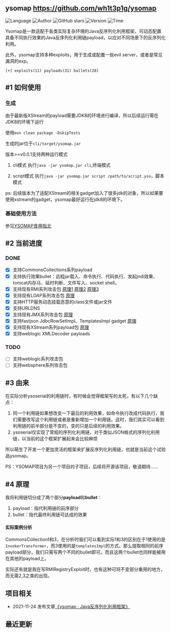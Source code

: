 ## ysomap <https://github.com/wh1t3p1g/ysomap>
<!--auto_detail_badge_begin_0b490ffb61b26b45de3ea5d7dd8a582e-->
![Language](https://img.shields.io/badge/Language-Java-blue)
![Author](https://img.shields.io/badge/Author-wh1t3p1g-orange)
![GitHub stars](https://img.shields.io/github/stars/wh1t3p1g/ysomap.svg?style=flat&logo=github)
![Version](https://img.shields.io/badge/Version-V0.1.1-red)
![Time](https://img.shields.io/badge/Join-20211122-green)
<!--auto_detail_badge_end_fef74f2d7ea73fcc43ff78e05b1e7451-->


Ysomap是一款适配于各类实际复杂环境的Java反序列化利用框架，可动态配置具备不同执行效果的Java反序列化利用链payload，以应对不同场景下的反序列化利用。

此外，ysomap支持多种exploits，用于生成或配置一些evil server，或者是常见漏洞的exp。
```
[+] exploits(11) payloads(31) bullets(28)
```
## #1 如何使用

### 生成
由于最新版XStream的payload需要JDK8的环境进行编译，所以后续运行需在JDK8的环境下运行

使用`mvn clean package -DskipTests`

生成的jar位于`cli/target/ysomap.jar`

版本>=v0.0.1支持两种运行模式

1. cli模式
执行`java -jar ysomap.jar cli`,终端模式
   
2. script模式
执行`java -jar ysomap.jar script /path/to/script.yso`，脚本模式

ps: 后续版本为了适配XStream的相关gadget加入了很多jdk的对象，所以如果要使用xstream的gadget，ysomap最好运行在jdk8的环境下。
### 基础使用方法

参见[YSOMAP食用指北](https://github.com/wh1t3p1g/ysomap/wiki/YSOMAP%E9%A3%9F%E7%94%A8%E6%8C%87%E5%8C%97)

## #2 当前进度

### DONE

- [x] 支持CommonsCollections系列payload
- [x] 支持执行效果bullet：远程jar载入、命令执行、代码执行、发起jndi效果、tomcat内存马、延时判断、文件写入、socket shell。
- [x] 支持现有RMI系列攻击包 [原理1](http://blog.0kami.cn/2020/02/06/rmi-registry-security-problem/) [原理2](http://blog.0kami.cn/2020/02/09/jndi-with-rmi/) [原理3](https://mogwailabs.de/blog/2020/02/an-trinhs-rmi-registry-bypass/)
- [x] 支持现有LDAP系列攻击包 [原理](http://blog.0kami.cn/2020/03/01/jndi-with-ldap/)
- [x] 支持HTTP服务动态挂载恶意的class文件或jar文件
- [x] 支持URLDNS
- [x] 支持现有JMX系列攻击包 [原理](http://blog.0kami.cn/2020/03/10/java-jmx-rmi/)
- [x] 支持fastjson JdbcRowSetImpl、TemplatesImpl gadget [原理](http://blog.0kami.cn/2020/04/13/talk-about-fastjson-deserialization/)
- [x] 支持现有XStream系列payload包 [原理](http://blog.0kami.cn/2020/04/18/talk-about-xstream-deserialization/)
- [x] 支持weblogic XMLDecoder payloads

### TODO

- [ ] 支持weblogic系列攻击包
- [ ] 支持websphere系列攻击包

## #3 由来

在实际分析ysoserial的利用链时，有时候会觉得框架写的太死，有以下几个缺点：

1. 同一个利用链如果想改变一下最后的利用效果，如命令执行改成代码执行，我们需要改写这个利用链或者是重新增加一个利用链。这时，我们其实可以看到利用链的前半部分是不变的，变的只是后续的利用效果。
2. ysoserial仅实现了常规的序列化利用链，对于类似JSON格式的序列化利用链，以当前的这个框架扩展起来会比较麻烦

所以萌生了开发一个更加灵活的框架来扩展反序列化利用链，也就是当前这个试验品ysomap。

PS：YSOMAP项目为另一个项目的子项目，后续将开源该项目，敬请期待......

## #4 原理

我将利用链切分成了两个部分**payload**和**bullet**：

1. payload：指代利用链的前序部分
2. bullet：指代最终利用链可达成的效果

#### 实际案例分析

CommonsCollection1和3，在分析时我们可以看到实际1和3的区别在于1使用的是`InvokerTransformer`，而3使用的是`templatesImpl`的方式。那么提取相同的前序payload部分，我们只需写两个不同的bullet即可。而且这两个bullet也同样能被用在其他的payload上。

实际还有就是我在写RMIRegistryExploit时，也有这种可将不变部分重用的地方，而无需2,3之类的出现。


<!--auto_detail_active_begin_e1c6fb434b6f0baf6912c7a1934f772b-->
## 项目相关

- 2021-11-24 发布文章[《ysomap : Java反序列化利用框架》](https://mp.weixin.qq.com/s/WluThXve9hLoJQ8hnyfLgA)

## 最近更新

<!--auto_detail_active_end_f9cf7911015e9913b7e691a7a5878527-->
